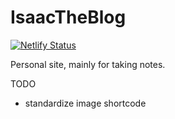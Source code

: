 # IsaacTheBlog

[![Netlify Status](https://api.netlify.com/api/v1/badges/0c9a1817-65b3-4406-ac5c-521ffc622517/deploy-status)](https://app.netlify.com/sites/isaac-the-blog/deploys)

Personal site, mainly for taking notes.

TODO
- standardize image shortcode